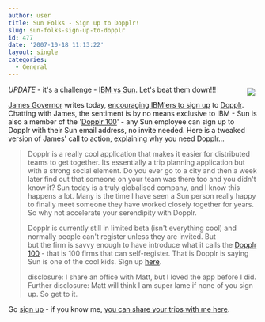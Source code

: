 ```yaml
---
author: user
title: Sun Folks - Sign up to Dopplr!
slug: sun-folks-sign-up-to-dopplr
id: 477
date: '2007-10-18 11:13:22'
layout: single
categories:
  - General
---
```


<span style="margin: 5px; float: right;">[![](http://www.dopplr.com/images/dopplr_logo.gif)](http://www.dopplr.com/)</span>

_UPDATE_ - it's a challenge - [IBM vs Sun](http://www.redmonk.com/jgovernor/2007/10/18/now-its-a-game-an-ibm-vs-sun-game-dopplr-meets-cagefightr/). Let's beat them down!!!

[James Governor](http://www.redmonk.com/jgovernor/) writes today, [encouraging IBM'ers to sign up](http://www.redmonk.com/jgovernor/2007/10/18/if-you-work-at-ibm-and-travel-a-lot-then-sign-up-for-the-dopplr-service/) to [Dopplr](http://www.dopplr.com/). Chatting with James, the sentiment is by no means exclusive to IBM - Sun is also a member of the '[Dopplr 100](http://www.dopplr.com/100)' - any Sun employee can sign up to Dopplr with their Sun email address, no invite needed. Here is a tweaked version of James' call to action, explaining why you need Dopplr...

> Dopplr is a really cool application that makes it easier for distributed teams to get together. Its essentially a trip planning application but with a strong social element. Do you ever go to a city and then a week later find out that someone on your team was there too and you didn't know it? Sun today is a truly globalised company, and I know this happens a lot. Many is the time I have seen a Sun person really happy to finally meet someone they have worked closely together for years. So why not accelerate your serendipity with Dopplr.
> 
> Dopplr is currently still in limited beta (isn't everything cool) and normally people can't register unless they are invited. But  
> but the firm is savvy enough to have introduce what it calls the [Dopplr 100](http://www.dopplr.com/100) - that is 100 firms that can self-register. That is Dopplr is saying Sun is one of the cool kids. Sign up [here](http://www.dopplr.com/100).
> 
> disclosure: I share an office with Matt, but I loved the app before I did.  
> Further disclosure: Matt will think I am super lame if none of you sign up. So get to it.

Go [sign up](http://www.dopplr.com/100) - if you know me, [you can share your trips with me here](http://www.dopplr.com/traveller/metadaddy).